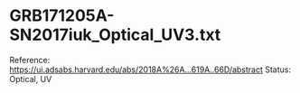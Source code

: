 # GRB171205A-SN2017iuk_Optical_UV3.txt

Reference: https://ui.adsabs.harvard.edu/abs/2018A%26A...619A..66D/abstract
Status: Optical, UV